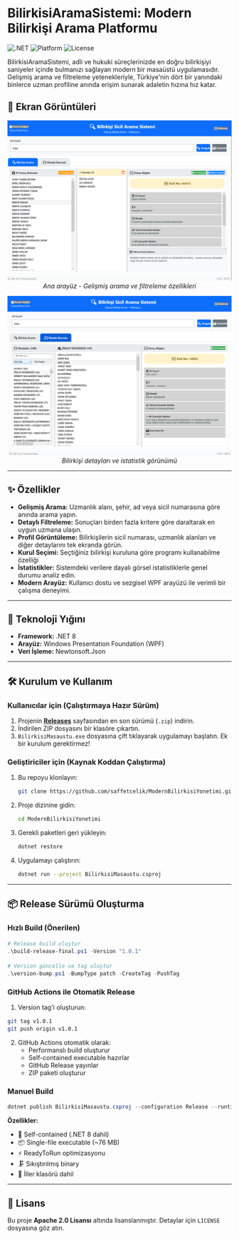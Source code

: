 # BilirkisiAramaSistemi: Modern Bilirkişi Arama Platformu

![.NET](https://img.shields.io/badge/.NET-8.0-blueviolet) ![Platform](https://img.shields.io/badge/Platform-Windows-blue) ![License](https://img.shields.io/badge/License-Apache%202.0-yellowgreen)

BilirkisiAramaSistemi, adli ve hukuki süreçlerinizde en doğru bilirkişiyi saniyeler içinde bulmanızı sağlayan modern bir masaüstü uygulamasıdır. Gelişmiş arama ve filtreleme yetenekleriyle, Türkiye'nin dört bir yanındaki binlerce uzman profiline anında erişim sunarak adaletin hızına hız katar.

## 📸 Ekran Görüntüleri

<div align="center">

![Ana Arayüz](./iller/ss1.png)
*Ana arayüz - Gelişmiş arama ve filtreleme özellikleri*

![Detaylı Görünüm](./iller/ss2.png)
*Bilirkişi detayları ve istatistik görünümü*

</div>

---

## ✨ Özellikler

- **Gelişmiş Arama:** Uzmanlık alanı, şehir, ad veya sicil numarasına göre anında arama yapın.
- **Detaylı Filtreleme:** Sonuçları birden fazla kritere göre daraltarak en uygun uzmana ulaşın.
- **Profil Görüntüleme:** Bilirkişilerin sicil numarası, uzmanlık alanları ve diğer detaylarını tek ekranda görün.
- **Kurul Seçimi:**  Seçtiğiniz bilirkişi kuruluna göre programı kullanabilme özelliği
- **İstatistikler:** Sistemdeki verilere dayalı görsel istatistiklerle genel durumu analiz edin.
- **Modern Arayüz:** Kullanıcı dostu ve sezgisel WPF arayüzü ile verimli bir çalışma deneyimi.

---

## 🚀 Teknoloji Yığını

- **Framework:** .NET 8
- **Arayüz:** Windows Presentation Foundation (WPF)
- **Veri İşleme:** Newtonsoft.Json

---

## 🛠️ Kurulum ve Kullanım

### Kullanıcılar için (Çalıştırmaya Hazır Sürüm)

1.  Projenin **[Releases](https://github.com/saffetcelik/ModernBilirkisiYonetimi/releases)** sayfasından en son sürümü (`.zip`) indirin.
2.  İndirilen ZIP dosyasını bir klasöre çıkartın.
3.  `BilirkisiMasaustu.exe` dosyasına çift tıklayarak uygulamayı başlatın. Ek bir kurulum gerektirmez!

### Geliştiriciler için (Kaynak Koddan Çalıştırma)

1.  Bu repoyu klonlayın:
    ```sh
    git clone https://github.com/saffetcelik/ModernBilirkisiYonetimi.git
    ```
2.  Proje dizinine gidin:
    ```sh
    cd ModernBilirkisiYonetimi
    ```
3.  Gerekli paketleri geri yükleyin:
    ```sh
    dotnet restore
    ```
4.  Uygulamayı çalıştırın:
    ```sh
    dotnet run --project BilirkisiMasaustu.csproj
    ```

---

## 📦 Release Sürümü Oluşturma

### Hızlı Build (Önerilen)
```powershell
# Release build oluştur
.\build-release-final.ps1 -Version "1.0.1"

# Version güncelle ve tag oluştur
.\version-bump.ps1 -BumpType patch -CreateTag -PushTag
```

### GitHub Actions ile Otomatik Release
1. Version tag'i oluşturun:
```bash
git tag v1.0.1
git push origin v1.0.1
```

2. GitHub Actions otomatik olarak:
   - Performanslı build oluşturur
   - Self-contained executable hazırlar
   - GitHub Release yayınlar
   - ZIP paketi oluşturur

### Manuel Build
```powershell
dotnet publish BilirkisiMasaustu.csproj --configuration Release --runtime win-x64 --self-contained true --output ./release
```

**Özellikler:**
- 🚀 Self-contained (.NET 8 dahil)
- 📦 Single-file executable (~76 MB)
- ⚡ ReadyToRun optimizasyonu
- 🗜️ Sıkıştırılmış binary
- 📁 İller klasörü dahil

---

## 📄 Lisans

Bu proje **Apache 2.0 Lisansı** altında lisanslanmıştır. Detaylar için `LICENSE` dosyasına göz atın.
